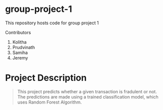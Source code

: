 # group-project-1
This repository hosts code for group project 1

Contributors
1. Kolitha
2. Prudvinath
3. Samiha
4. Jeremy

# Project Description

> This project predicts whether a given transaction is fradulent or not. 
> The predictions are made using a trained classification model, which uses Random Forest Algorithm.
